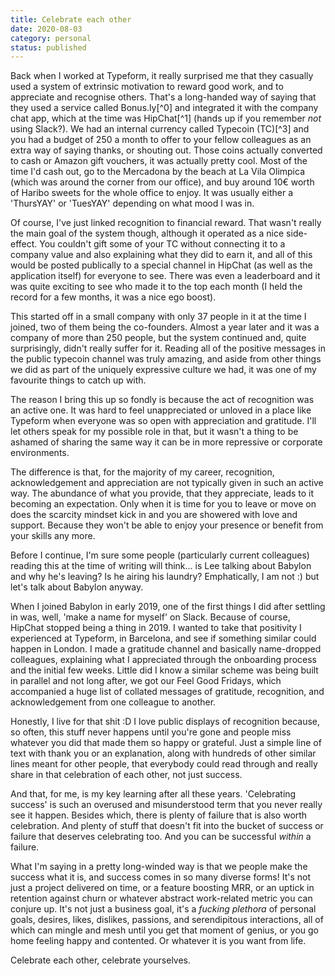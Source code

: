 ```yaml
---
title: Celebrate each other
date: 2020-08-03
category: personal
status: published
---
```


Back when I worked at Typeform, it really surprised me that they casually used a system of extrinsic motivation to reward good work, and to appreciate and recognise others. That's a long-handed way of saying that they used a service called Bonus.ly[^0] and integrated it with the company chat app, which at the time was HipChat[^1] (hands up if you remember *not* using Slack?). We had an internal currency called Typecoin (TC)[^3] and you had a budget of 250 a month to offer to your fellow colleagues as an extra way of saying thanks, or shouting out. Those coins actually converted to cash or Amazon gift vouchers, it was actually pretty cool. Most of the time I'd cash out, go to the Mercadona by the beach at La Vila Olimpica (which was around the corner from our office), and buy around 10€ worth of Haribo sweets for the whole office to enjoy. It was usually either a 'ThursYAY' or 'TuesYAY' depending on what mood I was in.

Of course, I've just linked recognition to financial reward. That wasn't really the main goal of the system though, although it operated as a nice side-effect. You couldn't gift some of your TC without connecting it to a company value and also explaining what they did to earn it, and all of this would be posted publically to a special channel in HipChat (as well as the application itself) for everyone to see. There was even a leaderboard and it was quite exciting to see who made it to the top each month (I held the record for a few months, it was a nice ego boost).

This started off in a small company with only 37 people in it at the time I joined, two of them being the co-founders. Almost a year later and it was a company of more than 250 people, but the system continued and, quite surprisingly, didn't really suffer for it.  Reading all of the positive messages in the public typecoin channel was truly amazing, and aside from other things we did as part of the uniquely expressive culture we had, it was one of my favourite things to catch up with.

The reason I bring this up so fondly is because the act of recognition was an active one. It was hard to feel unappreciated or unloved in a place like Typeform when everyone was so open with appreciation and gratitude. I'll let others speak for my possible role in that, but it wasn't a thing to be ashamed of sharing the same way it can be in more repressive or corporate environments.

The difference is that, for the majority of my career, recognition, acknowledgement and appreciation are not typically given in such an active way. The abundance of what you provide, that they appreciate, leads to it becoming an expectation. Only when it is time for you to leave or move on does the scarcity mindset kick in and you are showered with love and support. Because they won't be able to enjoy your presence or benefit from your skills any more.

Before I continue, I'm sure some people (particularly current colleagues) reading this at the time of writing will think... is Lee talking about Babylon and why he's leaving? Is he airing his laundry? Emphatically, I am not :) but let's talk about Babylon anyway.

When I joined Babylon in early 2019, one of the first things I did after settling in was, well, 'make a name for myself' on Slack. Because of course, HipChat stopped being a thing in 2019. I wanted to take that positivity I experienced at Typeform, in Barcelona, and see if something similar could happen in London. I made a gratitude channel and basically name-dropped colleagues, explaining what I appreciated through the onboarding process and the initial few weeks. Little did I know a similar scheme was being built in parallel and not long after, we got our Feel Good Fridays, which accompanied a huge list of collated messages of gratitude, recognition, and acknowledgement from one colleague to another.

Honestly, I live for that shit :D I love public displays of recognition because, so often, this stuff never happens until you're gone and people miss whatever you did that made them so happy or grateful. Just a simple line of text with thank you or an explanation, along with hundreds of other similar lines meant for other people, that everybody could read through and really share in that celebration of each other, not just success.

And that, for me, is my key learning after all these years. 'Celebrating success' is such an overused and misunderstood term that you never really see it happen. Besides which, there is plenty of failure that is also worth celebration. And plenty of stuff that doesn't fit into the bucket of success or failure that deserves celebrating too. And you can be successful _within_ a failure.

What I'm saying in a pretty long-winded way is that we people make the success what it is, and success comes in so many diverse forms! It's not just a project delivered on time, or a feature boosting MRR, or an uptick in retention against churn or whatever abstract work-related metric you can conjure up. It's not just a business goal, it's a _fucking plethora_ of personal goals, desires, likes, dislikes, passions, and serendipitous interactions, all of which can mingle and mesh until you get that moment of genius, or you go home feeling happy and contented. Or whatever it is you want from life.

Celebrate each other, celebrate yourselves.